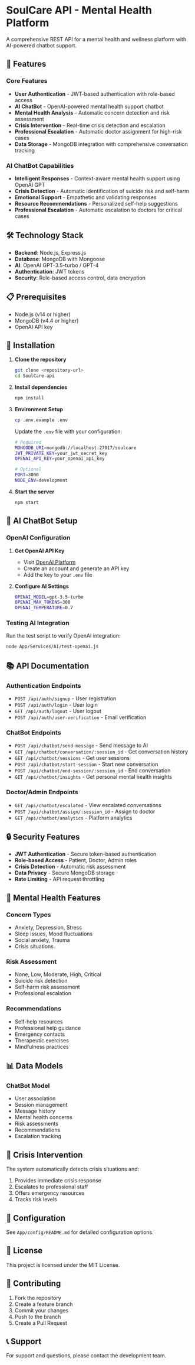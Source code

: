 # SoulCare API - Mental Health Platform

A comprehensive REST API for a mental health and wellness platform with AI-powered chatbot support.

## 🚀 Features

### Core Features
- **User Authentication** - JWT-based authentication with role-based access
- **AI ChatBot** - OpenAI-powered mental health support chatbot
- **Mental Health Analysis** - Automatic concern detection and risk assessment
- **Crisis Intervention** - Real-time crisis detection and escalation
- **Professional Escalation** - Automatic doctor assignment for high-risk cases
- **Data Storage** - MongoDB integration with comprehensive conversation tracking

### AI ChatBot Capabilities
- **Intelligent Responses** - Context-aware mental health support using OpenAI GPT
- **Crisis Detection** - Automatic identification of suicide risk and self-harm
- **Emotional Support** - Empathetic and validating responses
- **Resource Recommendations** - Personalized self-help suggestions
- **Professional Escalation** - Automatic escalation to doctors for critical cases

## 🛠️ Technology Stack

- **Backend**: Node.js, Express.js
- **Database**: MongoDB with Mongoose
- **AI**: OpenAI GPT-3.5-turbo / GPT-4
- **Authentication**: JWT tokens
- **Security**: Role-based access control, data encryption

## 📋 Prerequisites

- Node.js (v14 or higher)
- MongoDB (v4.4 or higher)
- OpenAI API key

## 🔧 Installation

1. **Clone the repository**
   ```bash
   git clone <repository-url>
   cd SoulCare-api
   ```

2. **Install dependencies**
   ```bash
   npm install
   ```

3. **Environment Setup**
   ```bash
   cp .env.example .env
   ```
   
   Update the `.env` file with your configuration:
   ```bash
   # Required
   MONGODB_URI=mongodb://localhost:27017/soulcare
   JWT_PRIVATE_KEY=your_jwt_secret_key
   OPENAI_API_KEY=your_openai_api_key
   
   # Optional
   PORT=3000
   NODE_ENV=development
   ```

4. **Start the server**
   ```bash
   npm start
   ```

## 🤖 AI ChatBot Setup

### OpenAI Configuration

1. **Get OpenAI API Key**
   - Visit [OpenAI Platform](https://platform.openai.com/)
   - Create an account and generate an API key
   - Add the key to your `.env` file

2. **Configure AI Settings**
   ```bash
   OPENAI_MODEL=gpt-3.5-turbo
   OPENAI_MAX_TOKENS=300
   OPENAI_TEMPERATURE=0.7
   ```

### Testing AI Integration

Run the test script to verify OpenAI integration:
```bash
node App/Services/AI/test-openai.js
```

## 📚 API Documentation

### Authentication Endpoints
- `POST /api/auth/signup` - User registration
- `POST /api/auth/login` - User login
- `GET /api/auth/logout` - User logout
- `POST /api/auth/user-verification` - Email verification

### ChatBot Endpoints
- `POST /api/chatbot/send-message` - Send message to AI
- `GET /api/chatbot/conversation/:session_id` - Get conversation history
- `GET /api/chatbot/sessions` - Get user sessions
- `POST /api/chatbot/start-session` - Start new conversation
- `POST /api/chatbot/end-session/:session_id` - End conversation
- `GET /api/chatbot/insights` - Get personal mental health insights

### Doctor/Admin Endpoints
- `GET /api/chatbot/escalated` - View escalated conversations
- `POST /api/chatbot/assign/:session_id` - Assign to doctor
- `GET /api/chatbot/analytics` - Platform analytics

## 🔒 Security Features

- **JWT Authentication** - Secure token-based authentication
- **Role-based Access** - Patient, Doctor, Admin roles
- **Crisis Detection** - Automatic risk assessment
- **Data Privacy** - Secure MongoDB storage
- **Rate Limiting** - API request throttling

## 🧠 Mental Health Features

### Concern Types
- Anxiety, Depression, Stress
- Sleep issues, Mood fluctuations
- Social anxiety, Trauma
- Crisis situations

### Risk Assessment
- None, Low, Moderate, High, Critical
- Suicide risk detection
- Self-harm risk assessment
- Professional escalation

### Recommendations
- Self-help resources
- Professional help guidance
- Emergency contacts
- Therapeutic exercises
- Mindfulness practices

## 📊 Data Models

### ChatBot Model
- User association
- Session management
- Message history
- Mental health concerns
- Risk assessments
- Recommendations
- Escalation tracking

## 🚨 Crisis Intervention

The system automatically detects crisis situations and:
1. Provides immediate crisis response
2. Escalates to professional staff
3. Offers emergency resources
4. Tracks risk levels

## 🔧 Configuration

See `App/config/README.md` for detailed configuration options.

## 📝 License

This project is licensed under the MIT License.

## 🤝 Contributing

1. Fork the repository
2. Create a feature branch
3. Commit your changes
4. Push to the branch
5. Create a Pull Request

## 📞 Support

For support and questions, please contact the development team.